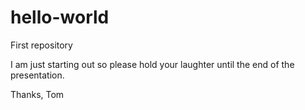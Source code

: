 # hello-world
First repository

I am just starting out so please hold your laughter until the end of the presentation. 

Thanks,
Tom

